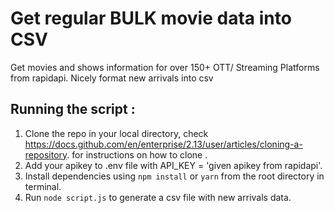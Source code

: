 # Get regular BULK movie data into CSV 
Get movies and shows information for over 150+ OTT/ Streaming Platforms from rapidapi. Nicely format new arrivals into csv 

## Running the script : 
1. Clone the repo in your local directory, check https://docs.github.com/en/enterprise/2.13/user/articles/cloning-a-repository. for instructions on how to clone .
2. Add your apikey to .env file with API_KEY = 'given apikey from rapidapi'.
3. Install dependencies using `npm install` or `yarn` from the root directory in terminal.
4. Run `node script.js` to generate a csv file with new arrivals data.
